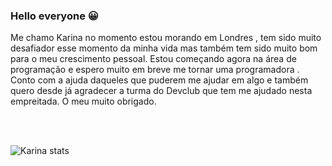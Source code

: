 ### Hello everyone  :grinning:


Me chamo Karina no momento estou morando em Londres , tem sido muito desafiador esse momento da minha vida mas também tem sido muito bom para o meu 
crescimento pessoal. Estou começando agora na área de programação e espero muito em breve me tornar uma programadora . Conto com a ajuda daqueles que puderem 
me ajudar em algo e também quero desde já agradecer a turma do Devclub que tem me ajudado nesta empreitada. O meu muito obrigado.

<br>
<br>

![Karina stats](https://github-readme-stats.vercel.app/api?username=KarinaCosta2609&show_icons=true&theme=radical)
<br>
<br>
